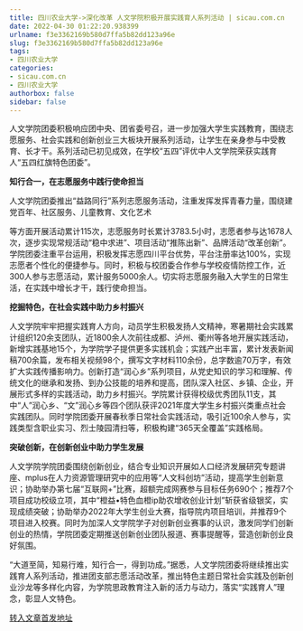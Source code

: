 ```yaml
---
title: 四川农业大学->深化改革 人文学院积极开展实践育人系列活动 | sicau.com.cn
date: 2022-04-30 01:22:20.938399
urlname: f3e3362169b580d7ffa5b82dd123a96e
slug: f3e3362169b580d7ffa5b82dd123a96e
tags: 
- 四川农业大学
categories:
- sicau.com.cn
- 四川农业大学
authorbox: false
sidebar: false
---
```

人文学院团委积极响应团中央、团省委号召，进一步加强大学生实践教育，围绕志愿服务、社会实践和创新创业三大板块开展系列活动，让学生在亲身参与中受教育、长才干。系列活动已初见成效，在学校“五四”评优中人文学院荣获实践育人“五四红旗特色团委”。  

**知行合一，在志愿服务中践行使命担当**

人文学院团委推出“益路同行”系列志愿服务活动，注重发挥发挥青春力量，围绕建党百年、社区服务、儿童教育、文化艺术
<!--more-->
等方面开展活动累计115次，志愿服务时长累计3783.5小时，志愿者参与达1678人次，逐步实现常规活动“稳中求进”、项目活动“推陈出新”、品牌活动“改革创新”。学院团委注重平台运用，积极发挥志愿四川平台优势，平台注册率达100%，实现志愿者个性化的便捷参与。同时，积极与校团委合作参与学校疫情防控工作，近300人参与志愿活动，累计服务5000余人。切实将志愿服务融入大学生的日常生活，在实践中增长才干，践行使命担当。

**挖掘特色，在社会实践中助力乡村振兴**

人文学院牢牢把握实践育人方向，动员学生积极发扬人文精神，寒暑期社会实践累计组织120余支团队，近1800余人次前往成都、泸州、衢州等各地开展实践活动，新增实践基地15个，为学院学子提供更多实践机会；实践产出丰富，累计发表新闻稿700余篇，发布相关视频98个，撰写文字材料110余份，总字数逾70万字，有效扩大实践传播影响力。创新打造“润心乡”系列项目，从党史知识的学习和理解、传统文化的继承和发扬、到办公技能的培养和提高，团队深入社区、乡镇、企业，开展形式多样的实践活动，助力乡村振兴。学院累计获得校级优秀团队11支，其中“人”润心乡、“文”润心乡等四个团队获评2021年度大学生乡村振兴类重点社会实践团队。同时学院团委开展春秋季日常社会实践活动，吸引近100余人参与，实践类型含职业实习、烈士陵园清扫等，积极构建“365天全覆盖”实践格局。

**突破创新，在创新创业中助力学生发展**

人文学院学院团委围绕创新创业，结合专业知识开展如人口经济发展研究专题讲座、mplus在人力资源管理研究中的应用等“人文科创坊”活动，提高学生创新意识；协助举办第七届“互联网+”比赛，超额完成网赛参与目标任务690个；推荐7个项目成功校级立项，其中“橙益•特色血橙ip助农增收创业计划”斩获省级银奖，实现成绩突破；协助举办2022年大学生创业大赛，指导院内项目培训，并推荐9个项目进入校赛。同时为加深人文学院学子对创新创业赛事的认识，激发同学们创新创业的热情，学院团委定期推送创新创业团队报道、赛事提醒等，营造创新创业良好氛围。

“大道至简，知易行难，知行合一，得到功成。”据悉，人文学院团委将继续推出实践育人系列活动，推进团支部志愿活动改革，推出特色主题日常社会实践及创新创业沙龙等多样化内容，为学院思政教育注入新的活力与动力，落实“实践育人”理念，彰显人文特色。



[转入文章首发地址](https://news.sicau.edu.cn/info/1078/67572.htm)